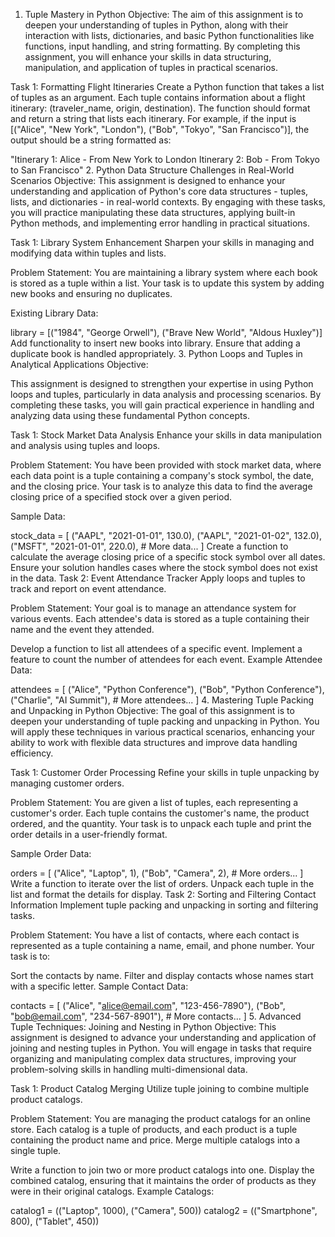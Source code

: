 1. Tuple Mastery in Python
Objective:
The aim of this assignment is to deepen your understanding of tuples in Python, along with their interaction with lists, dictionaries, and basic Python functionalities like functions, input handling, and string formatting. By completing this assignment, you will enhance your skills in data structuring, manipulation, and application of tuples in practical scenarios.

Task 1: Formatting Flight Itineraries
Create a Python function that takes a list of tuples as an argument. Each tuple contains information about a flight itinerary: (traveler_name, origin, destination). The function should format and return a string that lists each itinerary. For example, if the input is [("Alice", "New York", "London"), ("Bob", "Tokyo", "San Francisco")], the output should be a string formatted as:

"Itinerary 1: Alice - From New York to London
 Itinerary 2: Bob - From Tokyo to San Francisco"
2. Python Data Structure Challenges in Real-World Scenarios
Objective:
This assignment is designed to enhance your understanding and application of Python's core data structures - tuples, lists, and dictionaries - in real-world contexts. By engaging with these tasks, you will practice manipulating these data structures, applying built-in Python methods, and implementing error handling in practical situations.

Task 1: Library System Enhancement
Sharpen your skills in managing and modifying data within tuples and lists.

Problem Statement:
You are maintaining a library system where each book is stored as a tuple within a list. Your task is to update this system by adding new books and ensuring no duplicates.

Existing Library Data:

library = [("1984", "George Orwell"), ("Brave New World", "Aldous Huxley")]
Add functionality to insert new books into library.
Ensure that adding a duplicate book is handled appropriately.
3. Python Loops and Tuples in Analytical Applications
Objective:

This assignment is designed to strengthen your expertise in using Python loops and tuples, particularly in data analysis and processing scenarios. By completing these tasks, you will gain practical experience in handling and analyzing data using these fundamental Python concepts.

Task 1: Stock Market Data Analysis
Enhance your skills in data manipulation and analysis using tuples and loops.

Problem Statement:
You have been provided with stock market data, where each data point is a tuple containing a company's stock symbol, the date, and the closing price. Your task is to analyze this data to find the average closing price of a specified stock over a given period.

Sample Data:

stock_data = [
    ("AAPL", "2021-01-01", 130.0),
    ("AAPL", "2021-01-02", 132.0),
    ("MSFT", "2021-01-01", 220.0),
    # More data...
]
Create a function to calculate the average closing price of a specific stock symbol over all dates.
Ensure your solution handles cases where the stock symbol does not exist in the data.
Task 2: Event Attendance Tracker
Apply loops and tuples to track and report on event attendance.

Problem Statement:
Your goal is to manage an attendance system for various events. Each attendee's data is stored as a tuple containing their name and the event they attended.

Develop a function to list all attendees of a specific event.
Implement a feature to count the number of attendees for each event.
Example Attendee Data:

attendees = [
    ("Alice", "Python Conference"),
    ("Bob", "Python Conference"),
    ("Charlie", "AI Summit"),
    # More attendees...
]
4. Mastering Tuple Packing and Unpacking in Python
Objective:
The goal of this assignment is to deepen your understanding of tuple packing and unpacking in Python. You will apply these techniques in various practical scenarios, enhancing your ability to work with flexible data structures and improve data handling efficiency.

Task 1: Customer Order Processing
Refine your skills in tuple unpacking by managing customer orders.

Problem Statement:
You are given a list of tuples, each representing a customer's order. Each tuple contains the customer's name, the product ordered, and the quantity. Your task is to unpack each tuple and print the order details in a user-friendly format.

Sample Order Data:

orders = [
    ("Alice", "Laptop", 1),
    ("Bob", "Camera", 2),
    # More orders...
]
Write a function to iterate over the list of orders.
Unpack each tuple in the list and format the details for display.
Task 2: Sorting and Filtering Contact Information
Implement tuple packing and unpacking in sorting and filtering tasks.

Problem Statement:
You have a list of contacts, where each contact is represented as a tuple containing a name, email, and phone number. Your task is to:

Sort the contacts by name.
Filter and display contacts whose names start with a specific letter.
Sample Contact Data:

contacts = [
    ("Alice", "alice@email.com", "123-456-7890"),
    ("Bob", "bob@email.com", "234-567-8901"),
    # More contacts...
]
5. Advanced Tuple Techniques: Joining and Nesting in Python
Objective:
This assignment is designed to advance your understanding and application of joining and nesting tuples in Python. You will engage in tasks that require organizing and manipulating complex data structures, improving your problem-solving skills in handling multi-dimensional data.

Task 1: Product Catalog Merging
Utilize tuple joining to combine multiple product catalogs.

Problem Statement:
You are managing the product catalogs for an online store. Each catalog is a tuple of products, and each product is a tuple containing the product name and price. Merge multiple catalogs into a single tuple.

Write a function to join two or more product catalogs into one.
Display the combined catalog, ensuring that it maintains the order of products as they were in their original catalogs.
Example Catalogs:

catalog1 = (("Laptop", 1000), ("Camera", 500))
catalog2 = (("Smartphone", 800), ("Tablet", 450))